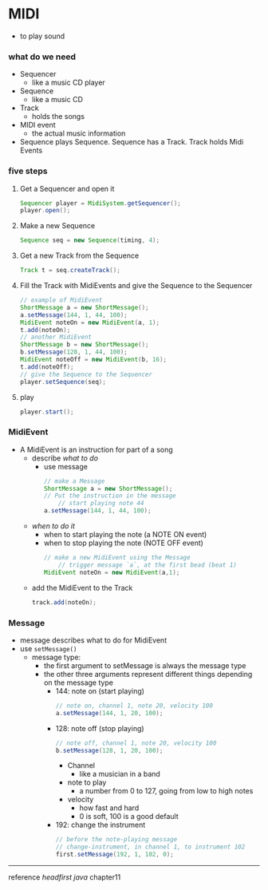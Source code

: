 # MIDI
* to play sound


### what do we need
* Sequencer
    * like a music CD player
* Sequence
    * like a music CD
* Track
    * holds the songs
* MIDI event
    * the actual music information
* Sequence plays Sequence. Sequence has a Track. Track holds Midi Events


### five steps
1. Get a Sequencer and open it
    ```java
    Sequencer player = MidiSystem.getSequencer();
    player.open();
    ```
2. Make a new Sequence
    ```java
    Sequence seq = new Sequence(timing, 4);
    ```
3. Get a new Track from the Sequence
    ```java
    Track t = seq.createTrack();
    ```
4. Fill the Track with MidiEvents and give the Sequence to the Sequencer
    ```java
    // example of MidiEvent
    ShortMessage a = new ShortMessage();
    a.setMessage(144, 1, 44, 100);
    MidiEvent noteOn = new MidiEvent(a, 1);
    t.add(noteOn);
    // another MidiEvent
    ShortMessage b = new ShortMessage();
    b.setMessage(128, 1, 44, 100);
    MidiEvent noteOff = new MidiEvent(b, 16);
    t.add(noteOff);
    // give the Sequence to the Sequencer
    player.setSequence(seq);
    ```
5. play
    ```java
    player.start();
    ```


### MidiEvent
* A MidiEvent is an instruction for part of a song
    * describe *what to do* 
        * use message
            ```java
            // make a Message
            ShortMessage a = new ShortMessage();
            // Put the instruction in the message
                // start playing note 44
            a.setMessage(144, 1, 44, 100);
            ```
    * *when to do it*
        * when to start playing the note (a NOTE ON event)
        * when to stop playing the note (NOTE OFF event)
            ```java
            // make a new MidiEvent using the Message
                // trigger message `a`, at the first bead (beat 1)
            MidiEvent noteOn = new MidiEvent(a,1);
            ```
    * add the MidiEvent to the Track
        ```java
        track.add(noteOn);
        ```

### Message
* message describes what to do for MidiEvent
* use `setMessage()`
    * message type: 
        * the first argument to setMessage is always the message type
        * the other three arguments represent different things depending on the message type
            * 144: note on (start playing) 
                ```java
                // note on, channel 1, note 20, velocity 100
                a.setMessage(144, 1, 20, 100);
                ```
            * 128: note off (stop playing)
                ```java
                // note off, channel 1, note 20, velocity 100
                b.setMessage(128, 1, 20, 100);
                ```
                * Channel
                    * like a musician in a band
                * note to play
                    * a number from 0 to 127, going from low to high notes
                * velocity
                    * how fast and hard
                    * 0 is soft, 100 is a good default
            * 192: change the instrument
                ```java
                // before the note-playing message
                // change-instrument, in channel 1, to instrument 102
                first.setMessage(192, 1, 102, 0);
                ```

---
reference
*headfirst java* chapter11
